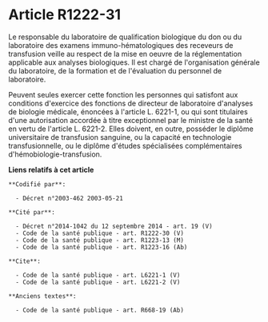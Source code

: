 # Article R1222-31

Le responsable du laboratoire de qualification biologique du don ou du laboratoire des examens immuno-hématologiques des
receveurs de transfusion veille au respect de la mise en oeuvre de la réglementation applicable aux analyses biologiques. Il
est chargé de l'organisation générale du laboratoire, de la formation et de l'évaluation du personnel de laboratoire.

Peuvent seules exercer cette fonction les personnes qui satisfont aux conditions d'exercice des fonctions de directeur de
laboratoire d'analyses de biologie médicale, énoncées à l'article L. 6221-1, ou qui sont titulaires d'une autorisation
accordée à titre exceptionnel par le ministre de la santé en vertu de l'article L. 6221-2. Elles doivent, en outre, posséder
le diplôme universitaire de transfusion sanguine, ou la capacité en technologie transfusionnelle, ou le diplôme d'études
spécialisées complémentaires d'hémobiologie-transfusion.

**Liens relatifs à cet article**

	**Codifié par**:

	  - Décret n°2003-462 2003-05-21

	**Cité par**:

	  - Décret n°2014-1042 du 12 septembre 2014 - art. 19 (V)
	  - Code de la santé publique - art. R1222-30 (V)
	  - Code de la santé publique - art. R1223-13 (M)
	  - Code de la santé publique - art. R1223-16 (Ab)

	**Cite**:

	  - Code de la santé publique - art. L6221-1 (V)
	  - Code de la santé publique - art. L6221-2 (V)

	**Anciens textes**:

	  - Code de la santé publique - art. R668-19 (Ab)
